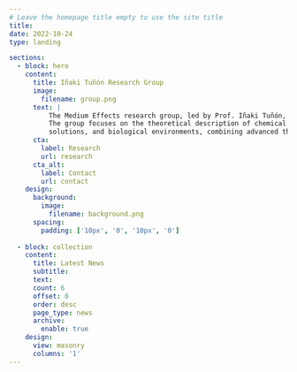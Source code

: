 ```yaml
---
# Leave the homepage title empty to use the site title
title:
date: 2022-10-24
type: landing

sections:
  - block: hero
    content:
      title: Iñaki Tuñón Research Group
      image:
        filename: group.png
      text: |
          The Medium Effects research group, led by Prof. Iñaki Tuñón, is based in the Department of Physical Chemistry at the University of Valencia.
          The group focuses on the theoretical description of chemical processes in condensed phases,
          solutions, and biological environments, combining advanced theoretical methods with simulations.
      cta:
        label: Research
        url: research
      cta_alt:
        label: Contact
        url: contact
    design:
      background:
        image:
          filename: background.png
      spacing:
        padding: ['10px', '0', '10px', '0']
  
  - block: collection
    content:
      title: Latest News
      subtitle:
      text:
      count: 6
      offset: 0
      order: desc
      page_type: news
      archive:
        enable: true
    design:
      view: masonry
      columns: '1'
---
```

